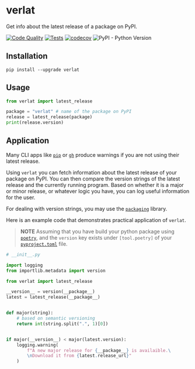 # verlat

Get info about the latest release of a package on PyPI.

[![Code Quality](https://github.com/aahnik/verlat/actions/workflows/quality.yml/badge.svg)](https://github.com/aahnik/verlat/actions/workflows/quality.yml)
[![Tests](https://github.com/aahnik/verlat/actions/workflows/test.yml/badge.svg)](https://github.com/aahnik/verlat/actions/workflows/test.yml)
[![codecov](https://codecov.io/gh/aahnik/verlat/branch/main/graph/badge.svg?token=RO18ZS775L)](https://codecov.io/gh/aahnik/verlat)
![PyPI - Python Version](https://img.shields.io/pypi/pyversions/verlat)

## Installation

```shell
pip install --upgrade verlat
```

## Usage

```python
from verlat import latest_release

package = "verlat" # name of the package on PyPI
release = latest_release(package)
print(release.version)
```

## Application

Many CLI apps like
[`pip`](https://pip.pypa.io/en/stable/)
or
[`gh`](https://cli.github.com/)
produce warnings if you are not using their latest release.

Using `verlat` you can fetch information about the latest release
of your package on PyPI.
You can then compare the version strings of the latest release and
the currently running program.
Based on whether it is a major or minor release, or whatever logic you have,
you can log useful information for the user.

For dealing with version strings, you may use the
[`packaging`](https://pypi.org/project/packaging/v)
library.

Here is an example code that demonstrates practical application of `verlat`.

> **NOTE** Assuming that you have build your python package using
[`poetry`](https://python-poetry.org/docs/),
and the `version` key exists under `[tool.poetry]` of your
[`pyproject.toml`](https://python-poetry.org/docs/pyproject/)
file.

```python
# __init__.py

import logging
from importlib.metadata import version

from verlat import latest_release

__version__ = version(__package__)
latest = latest_release(__package__)


def major(string):
    # based on semantic versioning
    return int(string.split(".", 1)[0])


if major(__version__) < major(latest.version):
    logging.warning(
        f"A new major release for {__package__} is availaible.\
        \nDownload it from {latest.release_url}"
    )

```
